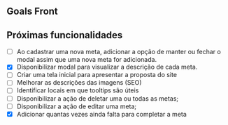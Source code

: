 ## Goals Front

## Próximas funcionalidades

- [ ] Ao cadastrar uma nova meta, adicionar a opção de manter ou fechar o modal assim que uma nova meta for adicionada.
- [x] Disponibilizar modal para visualizar a descrição de cada meta.
- [ ] Criar uma tela inicial para apresentar a proposta do site
- [ ] Melhorar as descrições das imagens (SEO)
- [ ] Identificar locais em que tooltips são úteis
- [ ] Disponibilizar a ação de deletar uma ou todas as metas;
- [ ] Disponibilizar a ação de editar uma meta;
- [x] Adicionar quantas vezes ainda falta para completar a meta
